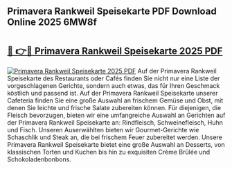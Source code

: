 ## Primavera Rankweil Speisekarte PDF Download Online 2025 6MW8f

# <h2><a href="http://gc7b3o.nevu.top/?p=Primavera+Rankweil+Speisekarte">🔗 👉🔴 Primavera Rankweil Speisekarte 2025 PDF</a></h2>

[![Primavera Rankweil Speisekarte 2025 PDF](https://i.imgur.com/dBaPXMq.png)](http://gc7b3o.nevu.top/?p=Primavera+Rankweil+Speisekarte)
Auf der Primavera Rankweil Speisekarte des Restaurants oder Cafés finden Sie nicht nur eine Liste der vorgeschlagenen Gerichte, sondern auch etwas, das für Ihren Geschmack köstlich und passend ist. Auf der Primavera Rankweil Speisekarte unserer Cafeteria finden Sie eine große Auswahl an frischem Gemüse und Obst, mit denen Sie leichte und frische Salate zubereiten können. Für diejenigen, die Fleisch bevorzugen, bieten wir eine umfangreiche Auswahl an Gerichten auf der Primavera Rankweil Speisekarte an: Rindfleisch, Schweinefleisch, Huhn und Fisch. Unseren Auserwählten bieten wir Gourmet-Gerichte wie Schaschlik und Steak an, die bei frischem Feuer zubereitet werden. Unsere Primavera Rankweil Speisekarte bietet eine große Auswahl an Desserts, von klassischen Torten und Kuchen bis hin zu exquisiten Crème Brûlée und Schokoladenbonbons.
